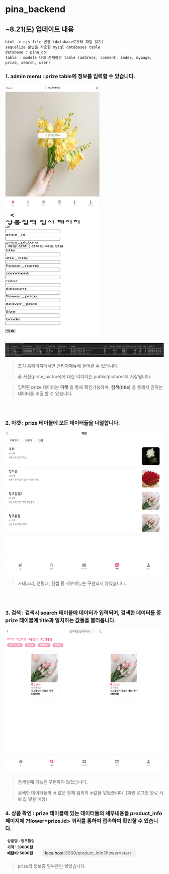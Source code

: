 # pina_backend

## ~8.21(토) 업데이트 내용
    html -> ejs file 변경 (database로부터 파일 읽기)
    sequelize 문법을 사용한 mysql databases table
    database : pina_db
    table : models 내에 존재하는 table (address, comment, index, mypage, prize, search, user)
### 1. __admin menu__ : prize table에 정보를 입력할 수 있습니다.

<img src="./img/admin1.png" width="300px" height="400px"></img>
<img src="./img/admin2.png" width="300px" height="400px"></img>

![Alt text](./img/admin3.png)

> 초기 홈페이지에서만 관리자메뉴에 들어갈 수 있습니다.

> 꽃 사진(price_picture)에 대한 이미지는 public/pictures에 저장됩니다.

> 입력된 prize 데이터는 __마켓__ 을 통해 확인가능하며, __검색(title)__ 을 통해서 원하는 데이터를 추출 할 수 있습니다.

<br>
<br>

### 2. __마켓__ : prize 테이블에 모든 데이터들을 나열합니다.

![Alt text](./img/market.png)

> 카테고리, 연령대, 컨셉 등 세부메뉴는 구현되지 않았습니다.

<br>
<br>

### 3. __검색__ : 검색시 search 테이블에 데이터가 입력되며, 검색한 데이터들 중 prize 테이블에 title과 일치하는 값들을 불러옵니다.

![Alt text](./img/pink.png)

> 검색실패 기능은 구현하지 않았습니다.

> 검색한 데이터들의 id 값은 현재 임의의 id값을 넣었습니다. (회원 로그인 완료 시 id 값 넣을 예정)

### 4. __상품 확인__ : prize 테이블에 있는 데이터들의 세부내용을 product_info 페이지에 ?flower=prize.id> 쿼리를 통하여 접속하여 확인할 수 있습니다.

![Alt text](./img/pdtest1.png)
![Alt text](./img/pdtest2.png)

> prize의 정보중 일부분만 넣었습니다.
